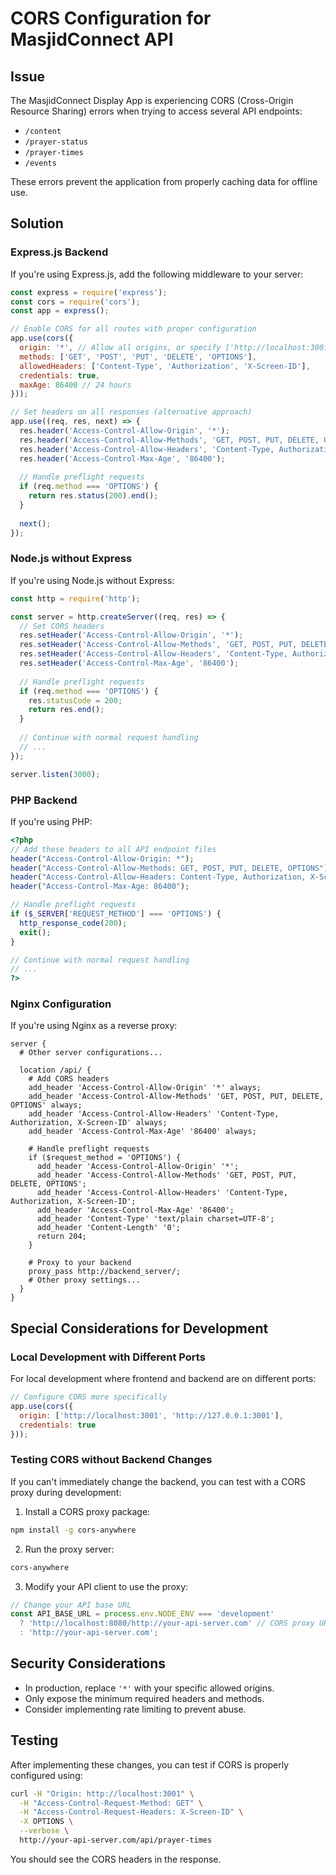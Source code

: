 # CORS Configuration for MasjidConnect API

## Issue

The MasjidConnect Display App is experiencing CORS (Cross-Origin Resource Sharing) errors when trying to access several API endpoints:
- `/content`
- `/prayer-status`
- `/prayer-times`
- `/events`

These errors prevent the application from properly caching data for offline use.

## Solution

### Express.js Backend

If you're using Express.js, add the following middleware to your server:

```javascript
const express = require('express');
const cors = require('cors');
const app = express();

// Enable CORS for all routes with proper configuration
app.use(cors({
  origin: '*', // Allow all origins, or specify ['http://localhost:3001', 'https://your-production-domain.com']
  methods: ['GET', 'POST', 'PUT', 'DELETE', 'OPTIONS'],
  allowedHeaders: ['Content-Type', 'Authorization', 'X-Screen-ID'],
  credentials: true,
  maxAge: 86400 // 24 hours
}));

// Set headers on all responses (alternative approach)
app.use((req, res, next) => {
  res.header('Access-Control-Allow-Origin', '*');
  res.header('Access-Control-Allow-Methods', 'GET, POST, PUT, DELETE, OPTIONS');
  res.header('Access-Control-Allow-Headers', 'Content-Type, Authorization, X-Screen-ID');
  res.header('Access-Control-Max-Age', '86400');
  
  // Handle preflight requests
  if (req.method === 'OPTIONS') {
    return res.status(200).end();
  }
  
  next();
});
```

### Node.js without Express

If you're using Node.js without Express:

```javascript
const http = require('http');

const server = http.createServer((req, res) => {
  // Set CORS headers
  res.setHeader('Access-Control-Allow-Origin', '*');
  res.setHeader('Access-Control-Allow-Methods', 'GET, POST, PUT, DELETE, OPTIONS');
  res.setHeader('Access-Control-Allow-Headers', 'Content-Type, Authorization, X-Screen-ID');
  res.setHeader('Access-Control-Max-Age', '86400');
  
  // Handle preflight requests
  if (req.method === 'OPTIONS') {
    res.statusCode = 200;
    return res.end();
  }
  
  // Continue with normal request handling
  // ...
});

server.listen(3000);
```

### PHP Backend

If you're using PHP:

```php
<?php
// Add these headers to all API endpoint files
header("Access-Control-Allow-Origin: *");
header("Access-Control-Allow-Methods: GET, POST, PUT, DELETE, OPTIONS");
header("Access-Control-Allow-Headers: Content-Type, Authorization, X-Screen-ID");
header("Access-Control-Max-Age: 86400");

// Handle preflight requests
if ($_SERVER['REQUEST_METHOD'] === 'OPTIONS') {
  http_response_code(200);
  exit();
}

// Continue with normal request handling
// ...
?>
```

### Nginx Configuration

If you're using Nginx as a reverse proxy:

```nginx
server {
  # Other server configurations...

  location /api/ {
    # Add CORS headers
    add_header 'Access-Control-Allow-Origin' '*' always;
    add_header 'Access-Control-Allow-Methods' 'GET, POST, PUT, DELETE, OPTIONS' always;
    add_header 'Access-Control-Allow-Headers' 'Content-Type, Authorization, X-Screen-ID' always;
    add_header 'Access-Control-Max-Age' '86400' always;

    # Handle preflight requests
    if ($request_method = 'OPTIONS') {
      add_header 'Access-Control-Allow-Origin' '*';
      add_header 'Access-Control-Allow-Methods' 'GET, POST, PUT, DELETE, OPTIONS';
      add_header 'Access-Control-Allow-Headers' 'Content-Type, Authorization, X-Screen-ID';
      add_header 'Access-Control-Max-Age' '86400';
      add_header 'Content-Type' 'text/plain charset=UTF-8';
      add_header 'Content-Length' '0';
      return 204;
    }

    # Proxy to your backend
    proxy_pass http://backend_server/;
    # Other proxy settings...
  }
}
```

## Special Considerations for Development

### Local Development with Different Ports

For local development where frontend and backend are on different ports:

```javascript
// Configure CORS more specifically
app.use(cors({
  origin: ['http://localhost:3001', 'http://127.0.0.1:3001'], 
  credentials: true
}));
```

### Testing CORS without Backend Changes

If you can't immediately change the backend, you can test with a CORS proxy during development:

1. Install a CORS proxy package:
```bash
npm install -g cors-anywhere
```

2. Run the proxy server:
```bash
cors-anywhere
```

3. Modify your API client to use the proxy:
```javascript
// Change your API base URL
const API_BASE_URL = process.env.NODE_ENV === 'development' 
  ? 'http://localhost:8080/http://your-api-server.com' // CORS proxy URL
  : 'http://your-api-server.com';
```

## Security Considerations

- In production, replace `'*'` with your specific allowed origins.
- Only expose the minimum required headers and methods.
- Consider implementing rate limiting to prevent abuse.

## Testing

After implementing these changes, you can test if CORS is properly configured using:

```bash
curl -H "Origin: http://localhost:3001" \
  -H "Access-Control-Request-Method: GET" \
  -H "Access-Control-Request-Headers: X-Screen-ID" \
  -X OPTIONS \
  --verbose \
  http://your-api-server.com/api/prayer-times
```

You should see the CORS headers in the response. 